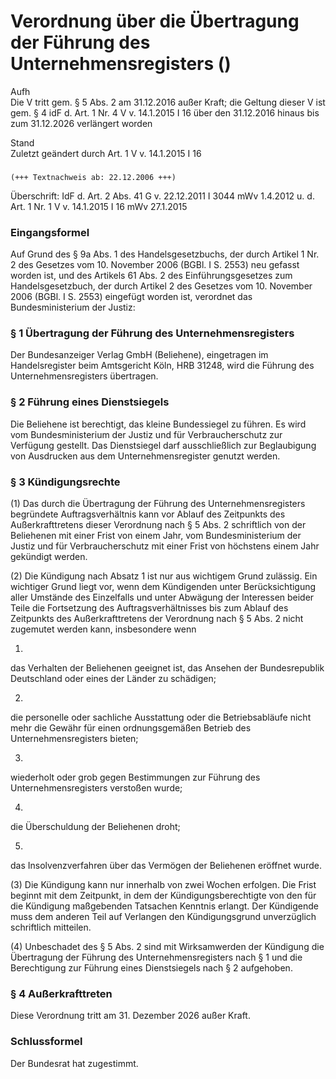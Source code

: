 Verordnung über die Übertragung der Führung des Unternehmensregisters ()
========================================================================

Aufh  
Die V tritt gem. § 5 Abs. 2 am 31.12.2016 außer Kraft; die Geltung dieser V ist gem. § 4 idF d. Art. 1 Nr. 4 V v. 14.1.2015 I 16 über den 31.12.2016 hinaus bis zum 31.12.2026 verlängert worden

Stand  
Zuletzt geändert durch Art. 1 V v. 14.1.2015 I 16

### 

```
(+++ Textnachweis ab: 22.12.2006 +++)
```

Überschrift: IdF d. Art. 2 Abs. 41 G v. 22.12.2011 I 3044 mWv 1.4.2012 u. d. Art. 1 Nr. 1 V v. 14.1.2015 I 16 mWv 27.1.2015

### Eingangsformel

Auf Grund des § 9a Abs. 1 des Handelsgesetzbuchs, der durch Artikel 1 Nr. 2 des Gesetzes vom 10. November 2006 (BGBl. I S. 2553) neu gefasst worden ist, und des Artikels 61 Abs. 2 des Einführungsgesetzes zum Handelsgesetzbuch, der durch Artikel 2 des Gesetzes vom 10. November 2006 (BGBl. I S. 2553) eingefügt worden ist, verordnet das Bundesministerium der Justiz:

### § 1 Übertragung der Führung des Unternehmensregisters

Der Bundesanzeiger Verlag GmbH (Beliehene), eingetragen im Handelsregister beim Amtsgericht Köln, HRB 31248, wird die Führung des Unternehmensregisters übertragen.

### § 2 Führung eines Dienstsiegels

Die Beliehene ist berechtigt, das kleine Bundessiegel zu führen. Es wird vom Bundesministerium der Justiz und für Verbraucherschutz zur Verfügung gestellt. Das Dienstsiegel darf ausschließlich zur Beglaubigung von Ausdrucken aus dem Unternehmensregister genutzt werden.

### § 3 Kündigungsrechte

(1) Das durch die Übertragung der Führung des Unternehmensregisters begründete Auftragsverhältnis kann vor Ablauf des Zeitpunkts des Außerkrafttretens dieser Verordnung nach § 5 Abs. 2 schriftlich von der Beliehenen mit einer Frist von einem Jahr, vom Bundesministerium der Justiz und für Verbraucherschutz mit einer Frist von höchstens einem Jahr gekündigt werden.

(2) Die Kündigung nach Absatz 1 ist nur aus wichtigem Grund zulässig. Ein wichtiger Grund liegt vor, wenn dem Kündigenden unter Berücksichtigung aller Umstände des Einzelfalls und unter Abwägung der Interessen beider Teile die Fortsetzung des Auftragsverhältnisses bis zum Ablauf des Zeitpunkts des Außerkrafttretens der Verordnung nach § 5 Abs. 2 nicht zugemutet werden kann, insbesondere wenn

1.  
das Verhalten der Beliehenen geeignet ist, das Ansehen der Bundesrepublik Deutschland oder eines der Länder zu schädigen;

2.  
die personelle oder sachliche Ausstattung oder die Betriebsabläufe nicht mehr die Gewähr für einen ordnungsgemäßen Betrieb des Unternehmensregisters bieten;

3.  
wiederholt oder grob gegen Bestimmungen zur Führung des Unternehmensregisters verstoßen wurde;

4.  
die Überschuldung der Beliehenen droht;

5.  
das Insolvenzverfahren über das Vermögen der Beliehenen eröffnet wurde.

(3) Die Kündigung kann nur innerhalb von zwei Wochen erfolgen. Die Frist beginnt mit dem Zeitpunkt, in dem der Kündigungsberechtigte von den für die Kündigung maßgebenden Tatsachen Kenntnis erlangt. Der Kündigende muss dem anderen Teil auf Verlangen den Kündigungsgrund unverzüglich schriftlich mitteilen.

(4) Unbeschadet des § 5 Abs. 2 sind mit Wirksamwerden der Kündigung die Übertragung der Führung des Unternehmensregisters nach § 1 und die Berechtigung zur Führung eines Dienstsiegels nach § 2 aufgehoben.

### § 4 Außerkrafttreten

Diese Verordnung tritt am 31. Dezember 2026 außer Kraft.

### Schlussformel

Der Bundesrat hat zugestimmt.
